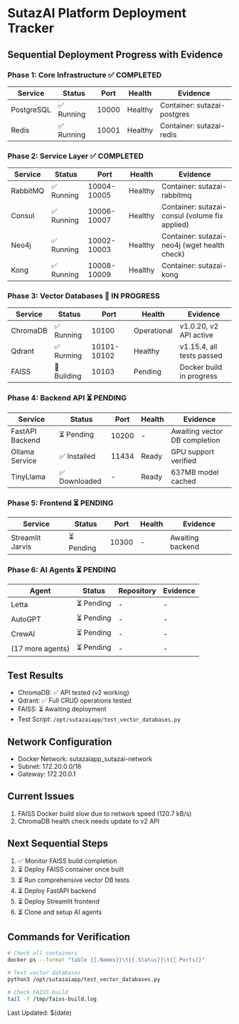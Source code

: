 # SutazAI Platform Deployment Tracker
## Sequential Deployment Progress with Evidence

### Phase 1: Core Infrastructure ✅ COMPLETED
| Service | Status | Port | Health | Evidence |
|---------|--------|------|---------|----------|
| PostgreSQL | ✅ Running | 10000 | Healthy | Container: sutazai-postgres |
| Redis | ✅ Running | 10001 | Healthy | Container: sutazai-redis |

### Phase 2: Service Layer ✅ COMPLETED
| Service | Status | Port | Health | Evidence |
|---------|--------|------|---------|----------|
| RabbitMQ | ✅ Running | 10004-10005 | Healthy | Container: sutazai-rabbitmq |
| Consul | ✅ Running | 10006-10007 | Healthy | Container: sutazai-consul (volume fix applied) |
| Neo4j | ✅ Running | 10002-10003 | Healthy | Container: sutazai-neo4j (wget health check) |
| Kong | ✅ Running | 10008-10009 | Healthy | Container: sutazai-kong |

### Phase 3: Vector Databases 🔄 IN PROGRESS
| Service | Status | Port | Health | Evidence |
|---------|--------|------|---------|----------|
| ChromaDB | ✅ Running | 10100 | Operational | v1.0.20, v2 API active |
| Qdrant | ✅ Running | 10101-10102 | Healthy | v1.15.4, all tests passed |
| FAISS | 🔄 Building | 10103 | Pending | Docker build in progress |

### Phase 4: Backend API ⏳ PENDING
| Service | Status | Port | Health | Evidence |
|---------|--------|------|---------|----------|
| FastAPI Backend | ⏳ Pending | 10200 | - | Awaiting vector DB completion |
| Ollama Service | ✅ Installed | 11434 | Ready | GPU support verified |
| TinyLlama | ✅ Downloaded | - | Ready | 637MB model cached |

### Phase 5: Frontend ⏳ PENDING
| Service | Status | Port | Health | Evidence |
|---------|--------|------|---------|----------|
| Streamlit Jarvis | ⏳ Pending | 10300 | - | Awaiting backend |

### Phase 6: AI Agents ⏳ PENDING
| Agent | Status | Repository | Evidence |
|-------|--------|------------|----------|
| Letta | ⏳ Pending | - | - |
| AutoGPT | ⏳ Pending | - | - |
| CrewAI | ⏳ Pending | - | - |
| (17 more agents) | ⏳ Pending | - | - |

## Test Results
- ChromaDB: ✅ API tested (v2 working)
- Qdrant: ✅ Full CRUD operations tested
- FAISS: ⏳ Awaiting deployment
- Test Script: `/opt/sutazaiapp/test_vector_databases.py`

## Network Configuration
- Docker Network: sutazaiapp_sutazai-network
- Subnet: 172.20.0.0/16
- Gateway: 172.20.0.1

## Current Issues
1. FAISS Docker build slow due to network speed (120.7 kB/s)
2. ChromaDB health check needs update to v2 API

## Next Sequential Steps
1. ✅ Monitor FAISS build completion
2. ⏳ Deploy FAISS container once built
3. ⏳ Run comprehensive vector DB tests
4. ⏳ Deploy FastAPI backend
5. ⏳ Deploy Streamlit frontend
6. ⏳ Clone and setup AI agents

## Commands for Verification
```bash
# Check all containers
docker ps --format "table {{.Names}}\t{{.Status}}\t{{.Ports}}"

# Test vector databases
python3 /opt/sutazaiapp/test_vector_databases.py

# Check FAISS build
tail -f /tmp/faiss-build.log
```

Last Updated: $(date)